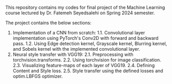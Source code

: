 This repository contains my codes for final project of the Machine Learning course lectured by Dr. Fatemeh Seyedsalehi on Spring 2024 semester.

The project contains the below sections:

1. Implementation of a CNN from scratch:
   1.1. Convolutional layer implementation using PyTorch's Conv2D with forward and backward pass.
   1.2. Using Edge detection kernel, Grayscale kernel, Blurring kernel, and Sobels kernel with the implemented convolutional layer.
2. Neural style transfer with VGG19:
  2.1. Preprocessing with torchvision.transforms.
  2.2. Using torchvision for image classification.
  2.3. Visualizing feature-maps of each layer of VGG19.
  2.4. Defining Content and Style loss.
  2.5. Style transfer using the defined losses and optim.LBFGS optimizer.
